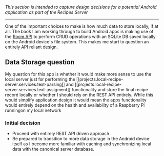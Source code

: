 _This section is intended to capture design decisions for a potential Android application as part of the Recipes Server_

---

One of the important choices to make is how much data to store locally, if at all.  The book I am working through to build Android apps is making use of the [Room API](https://developer.android.com/jetpack/androidx/releases/room) to perform CRUD operations with an SQLite DB saved locally on the Android device's file system.  This makes me start to question an entirely API reliant design.

## Data Storage question
My question for this app is whether it would make more sense to use the local server just for performing the [[projects.local-recipe-server.services.text-parsing]] and [[projects.local-recipe-server.services.text-assigment]] functionality and store the final recipe record 
locally or whether I should rely on the REST API entirely.  While this would simplify application design it would mean the apps functionality would entirely depend on the health and availability of a Raspberry Pi runningon my local network

### Initial decision
* Proceed with entirely REST API driven approach 
* Be prepared to transition to more data storage in the Android device itself as I become more familiar with caching and synchronizing local data with the canonical server database.